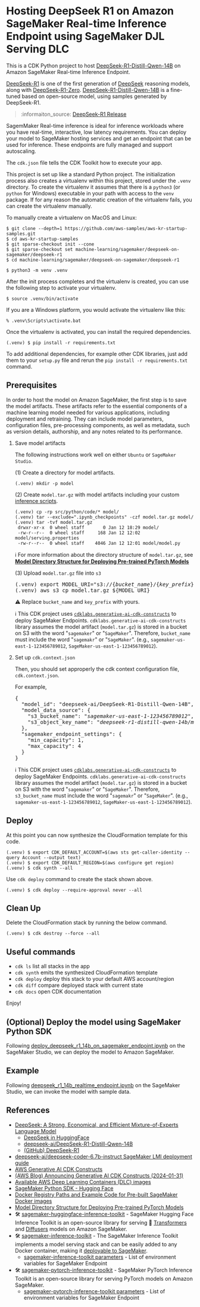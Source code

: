 # Hosting DeepSeek R1 on Amazon SageMaker Real-time Inference Endpoint using SageMaker DJL Serving DLC

This is a CDK Python project to host [DeepSeek-R1-Distill-Qwen-14B](https://huggingface.co/deepseek-ai/DeepSeek-R1-Distill-Qwen-14B) on Amazon SageMaker Real-time Inference Endpoint.

[DeepSeek-R1](https://huggingface.co/deepseek-ai/DeepSeek-R1) is one of the first generation of [DeepSeek](https://www.deepseek.com/) reasoning models, along with [DeepSeek-R1-Zero](https://huggingface.co/deepseek-ai/DeepSeek-R1-Zero).
[DeepSeek-R1-Distill-Qwen-14B](https://huggingface.co/deepseek-ai/DeepSeek-R1-Distill-Qwen-14B) is a fine-tuned based on open-source model, using samples generated by DeepSeek-R1.
> :informaiton_source: [DeepSeek-R1 Release](https://api-docs.deepseek.com/news/news250120)

SagemMaker Real-time inference is ideal for inference workloads where you have real-time, interactive, low latency requirements.
You can deploy your model to SageMaker hosting services and get an endpoint that can be used for inference.
These endpoints are fully managed and support autoscaling.

The `cdk.json` file tells the CDK Toolkit how to execute your app.

This project is set up like a standard Python project.  The initialization
process also creates a virtualenv within this project, stored under the `.venv`
directory.  To create the virtualenv it assumes that there is a `python3`
(or `python` for Windows) executable in your path with access to the `venv`
package. If for any reason the automatic creation of the virtualenv fails,
you can create the virtualenv manually.

To manually create a virtualenv on MacOS and Linux:

```
$ git clone --depth=1 https://github.com/aws-samples/aws-kr-startup-samples.git
$ cd aws-kr-startup-samples
$ git sparse-checkout init --cone
$ git sparse-checkout set machine-learning/sagemaker/deepseek-on-sagemaker/deepseek-r1
$ cd machine-learning/sagemaker/deepseek-on-sagemaker/deepseek-r1

$ python3 -m venv .venv
```

After the init process completes and the virtualenv is created, you can use the following
step to activate your virtualenv.

```
$ source .venv/bin/activate
```

If you are a Windows platform, you would activate the virtualenv like this:

```
% .venv\Scripts\activate.bat
```

Once the virtualenv is activated, you can install the required dependencies.

```
(.venv) $ pip install -r requirements.txt
```

To add additional dependencies, for example other CDK libraries, just add
them to your `setup.py` file and rerun the `pip install -r requirements.txt`
command.

## Prerequisites

In order to host the model on Amazon SageMaker, the first step is to save the model artifacts.
These artifacts refer to the essential components of a machine learning model needed for various applications,
including deployment and retraining.
They can include model parameters, configuration files, pre-processing components,
as well as metadata, such as version details, authorship, and any notes related to its performance.

1. Save model artifacts

   The following instructions work well on either `Ubuntu` or `SageMaker Studio`.

   (1) Create a directory for model artifacts.
   ```
   (.venv) mkdir -p model
   ```

   (2) Create `model.tar.gz` with model artifacts including your custom [inference scripts](./src/python/code/).
   ```
   (.venv) cp -rp src/python/code/* model/
   (.venv) tar --exclude=".ipynb_checkpoints" -czf model.tar.gz model/
   (.venv) tar -tvf model.tar.gz
    drwxr-xr-x  0 wheel staff       0 Jan 12 18:29 model/
    -rw-r--r--  0 wheel staff     168 Jan 12 12:02 model/serving.properties
    -rw-r--r--  0 wheel staff    4046 Jan 12 12:01 model/model.py
   ```

   :information_source: For more information about the directory structure of `model.tar.gz`, see [**Model Directory Structure for Deploying Pre-trained PyTorch Models**](https://sagemaker.readthedocs.io/en/stable/frameworks/pytorch/using_pytorch.html#model-directory-structure)

   (3) Upload `model.tar.gz` file into `s3`
   <pre>
   (.venv) export MODEL_URI="s3://{<i>bucket_name</i>}/{<i>key_prefix</i>}/model.tar.gz"
   (.venv) aws s3 cp model.tar.gz ${MODEL_URI}
   </pre>

   :warning: Replace `bucket_name` and `key_prefix` with yours.

   :information_source: This CDK project uses [`cdklabs.generative-ai-cdk-constructs`](https://awslabs.github.io/generative-ai-cdk-constructs/) to deploy SageMaker Endpoints. `cdklabs.generative-ai-cdk-constructs` library assumes the model artifact (`model.tar.gz`) is stored in a bucket on S3 with the word "`sagemaker`" or "`SageMaker`". Therefore, `bucket_name` must include the word "`sagemakr`" or "`SageMaker`". (e.g., `sagemaker-us-east-1-123456789012`, `SageMaker-us-east-1-123456789012`).

2. Set up `cdk.context.json`

   Then, you should set approperly the cdk context configuration file, `cdk.context.json`.

   For example,
   <pre>
   {
     "model_id": "deepseek-ai/DeepSeek-R1-Distill-Qwen-14B",
     "model_data_source": {
       "s3_bucket_name": "<i>sagemaker-us-east-1-123456789012</i>",
       "s3_object_key_name": "<i>deepseek-r1-distill-qwen-14b/model.tar.gz</i>"
     },
     "sagemaker_endpoint_settings": {
       "min_capacity": 1,
       "max_capacity": 4
     }
   }
   </pre>
   :information_source: This CDK project uses [`cdklabs.generative-ai-cdk-constructs`](https://awslabs.github.io/generative-ai-cdk-constructs/) to deploy SageMaker Endpoints. `cdklabs.generative-ai-cdk-constructs` library assumes the model artifact (`model.tar.gz`) is stored in a bucket on S3 with the word "`sagemaker`" or "`SageMaker`". Therefore, `s3_bucket_name` must include the word "`sagemakr`" or "`SageMaker`". (e.g., `sagemaker-us-east-1-123456789012`, `SageMaker-us-east-1-123456789012`).

## Deploy

At this point you can now synthesize the CloudFormation template for this code.

```
(.venv) $ export CDK_DEFAULT_ACCOUNT=$(aws sts get-caller-identity --query Account --output text)
(.venv) $ export CDK_DEFAULT_REGION=$(aws configure get region)
(.venv) $ cdk synth --all
```

Use `cdk deploy` command to create the stack shown above.

```
(.venv) $ cdk deploy --require-approval never --all
```

## Clean Up

Delete the CloudFormation stack by running the below command.

```
(.venv) $ cdk destroy --force --all
```

## Useful commands

 * `cdk ls`          list all stacks in the app
 * `cdk synth`       emits the synthesized CloudFormation template
 * `cdk deploy`      deploy this stack to your default AWS account/region
 * `cdk diff`        compare deployed stack with current state
 * `cdk docs`        open CDK documentation

Enjoy!

## (Optional) Deploy the model using SageMaker Python SDK

Following [deploy_deepseek_r1_14b_on_sagemaker_endpoint.ipynb](src/notebook/deploy_deepseek_r1_14b_on_sagemaker_endpoint.ipynb) on the SageMaker Studio, we can deploy the model to Amazon SageMaker.

## Example

Following [deepseek_r1_14b_realtime_endpoint.ipynb](src/notebook/deepseek_r1_14b_realtime_endpoint.ipynb) on the SageMaker Studio, we can invoke the model with sample data.

## References

 * [DeepSeek: A Strong, Economical, and Efficient Mixture-of-Experts Language Model](https://www.deepseek.com/)
   * [DeepSeek in HuggingFace](https://huggingface.co/deepseek-ai)
   * [deepseek-ai/DeepSeek-R1-Distill-Qwen-14B](https://huggingface.co/deepseek-ai/DeepSeek-R1-Distill-Qwen-14B)
   * [(GitHub) DeepSeek-R1](https://github.com/deepseek-ai/DeepSeek-R1)
 * [deepseek-ai/deepseek-coder-6.7b-instruct SageMaker LMI deployment guide](https://github.com/aws-samples/llm_deploy_gcr/blob/main/sagemaker/deepseek_coder_6.7_instruct.ipynb)
 * [AWS Generative AI CDK Constructs](https://awslabs.github.io/generative-ai-cdk-constructs/)
 * [(AWS Blog) Announcing Generative AI CDK Constructs (2024-01-31)](https://aws.amazon.com/blogs/devops/announcing-generative-ai-cdk-constructs/)
 * [Available AWS Deep Learning Containers (DLC) images](https://github.com/aws/deep-learning-containers/blob/master/available_images.md)
 * [SageMaker Python SDK - Hugging Face](https://sagemaker.readthedocs.io/en/stable/frameworks/huggingface/index.html)
 * [Docker Registry Paths and Example Code for Pre-built SageMaker Docker images](https://docs.aws.amazon.com/sagemaker/latest/dg-ecr-paths/sagemaker-algo-docker-registry-paths.html)
 * [Model Directory Structure for Deploying Pre-trained PyTorch Models](https://sagemaker.readthedocs.io/en/stable/frameworks/pytorch/using_pytorch.html#model-directory-structure)
 * 🛠️ [sagemaker-huggingface-inference-toolkit](https://github.com/aws/sagemaker-huggingface-inference-toolkit) - SageMaker Hugging Face Inference Toolkit is an open-source library for serving 🤗 [Transformers](https://huggingface.co/docs/transformers/index) and [Diffusers](https://huggingface.co/docs/diffusers/index) models on Amazon SageMaker.
 * 🛠️ [sagemaker-inference-toolkit](https://github.com/aws/sagemaker-inference-toolkit) - The SageMaker Inference Toolkit implements a model serving stack and can be easily added to any Docker container, making it [deployable to SageMaker](https://aws.amazon.com/sagemaker/deploy/).
   * [sagemaker-inference-toolkit parameters](https://github.com/aws/sagemaker-inference-toolkit/blob/master/src/sagemaker_inference/parameters.py) - List of environment variables for SageMaker Endpoint
 * 🛠️ [sagemaker-pytorch-inference-toolkit](https://github.com/aws/sagemaker-pytorch-inference-toolkit) - SageMaker PyTorch Inference Toolkit is an open-source library for serving PyTorch models on Amazon SageMaker.
   * [sagemaker-pytorch-inference-toolkit parameters](https://github.com/aws/sagemaker-pytorch-inference-toolkit/blob/master/src/sagemaker_pytorch_serving_container/ts_parameters.py) - List of environment variables for SageMaker Endpoint
